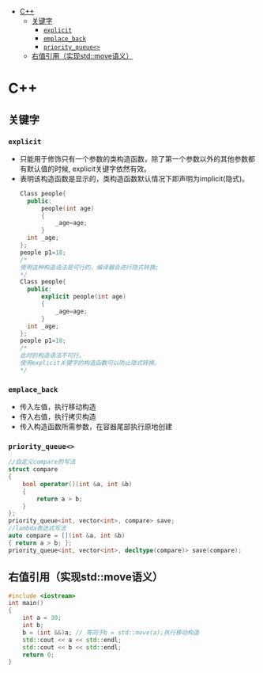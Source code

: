 - [C++](#c)
  - [关键字](#关键字)
    - [```explicit```](#explicit)
    - [```emplace_back```](#emplace_back)
    - [```priority_queue<>```](#priority_queue)
  - [右值引用（实现std::move语义）](#右值引用实现stdmove语义)
# C++
## 关键字
### ```explicit```
* 只能用于修饰只有一个参数的类构造函数，除了第一个参数以外的其他参数都有默认值的时候, explicit关键字依然有效。
* 表明该构造函数是显示的，类构造函数默认情况下即声明为implicit(隐式)。
  ```C++
  Class people{
    public:
        people(int age)
        {
            _age=age;
        }
    int _age;
  };
  people p1=18;
  /*
  使用这种构造语法是可行的，编译器会进行隐式转换;
  */
  Class people{
    public:
        explicit people(int age)
        {
            _age=age;
        }
    int _age;
  };
  people p1=18;
  /*
  此时的构造语法不可行。
  使用explicit关键字的构造函数可以防止隐式转换。
  */
  ```
### ```emplace_back```
* 传入左值，执行移动构造
* 传入右值，执行拷贝构造
* 传入构造函数所需参数，在容器尾部执行原地创建
### ```priority_queue<>```
```C++
//自定义compare的写法
struct compare
{
    bool operator()(int &a, int &b)
    {
        return a > b;
    }
};
priority_queue<int, vector<int>, compare> save;
//lambda表达式写法
auto compare = [](int &a, int &b)
{ return a > b; };
priority_queue<int, vector<int>, decltype(compare)> save(compare);
```
## 右值引用（实现std::move语义）
```C++
#include <iostream>
int main()
{
    int a = 30;
    int b;
    b = (int &&)a; // 等同于b = std::move(a);执行移动构造
    std::cout << a << std::endl;
    std::cout << b << std::endl;
    return 0;
}
```